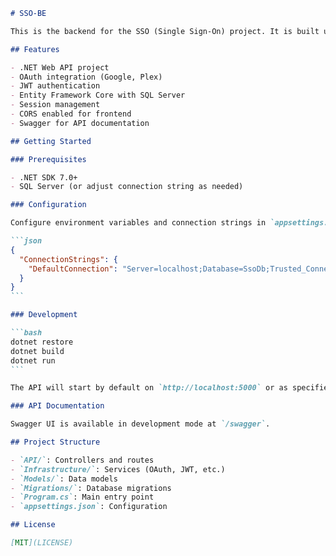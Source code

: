
````markdown name=README.md (SSO-BE)
# SSO-BE

This is the backend for the SSO (Single Sign-On) project. It is built using .NET, providing authentication services and user management for the SSO ecosystem.

## Features

- .NET Web API project
- OAuth integration (Google, Plex)
- JWT authentication
- Entity Framework Core with SQL Server
- Session management
- CORS enabled for frontend
- Swagger for API documentation

## Getting Started

### Prerequisites

- .NET SDK 7.0+
- SQL Server (or adjust connection string as needed)

### Configuration

Configure environment variables and connection strings in `appsettings.json` and/or `.env` files. The app uses an environment variable or `"DefaultConnection"` string in `appsettings.json`:

```json
{
  "ConnectionStrings": {
    "DefaultConnection": "Server=localhost;Database=SsoDb;Trusted_Connection=True;TrustServerCertificate=True;"
  }
}
```

### Development

```bash
dotnet restore
dotnet build
dotnet run
```

The API will start by default on `http://localhost:5000` or as specified in your launch settings.

### API Documentation

Swagger UI is available in development mode at `/swagger`.

## Project Structure

- `API/`: Controllers and routes
- `Infrastructure/`: Services (OAuth, JWT, etc.)
- `Models/`: Data models
- `Migrations/`: Database migrations
- `Program.cs`: Main entry point
- `appsettings.json`: Configuration

## License

[MIT](LICENSE)
